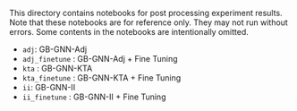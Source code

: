 This directory contains notebooks for post processing experiment results.
Note that these notebooks are for reference only.
They may not run without errors.
Some contents in the notebooks are intentionally omitted.


- `adj`: GB-GNN-Adj
- `adj_finetune` : GB-GNN-Adj + Fine Tuning
- `kta` : GB-GNN-KTA
- `kta_finetune` : GB-GNN-KTA + Fine Tuning
- `ii`: GB-GNN-II
- `ii_finetune` : GB-GNN-II + Fine Tuning
